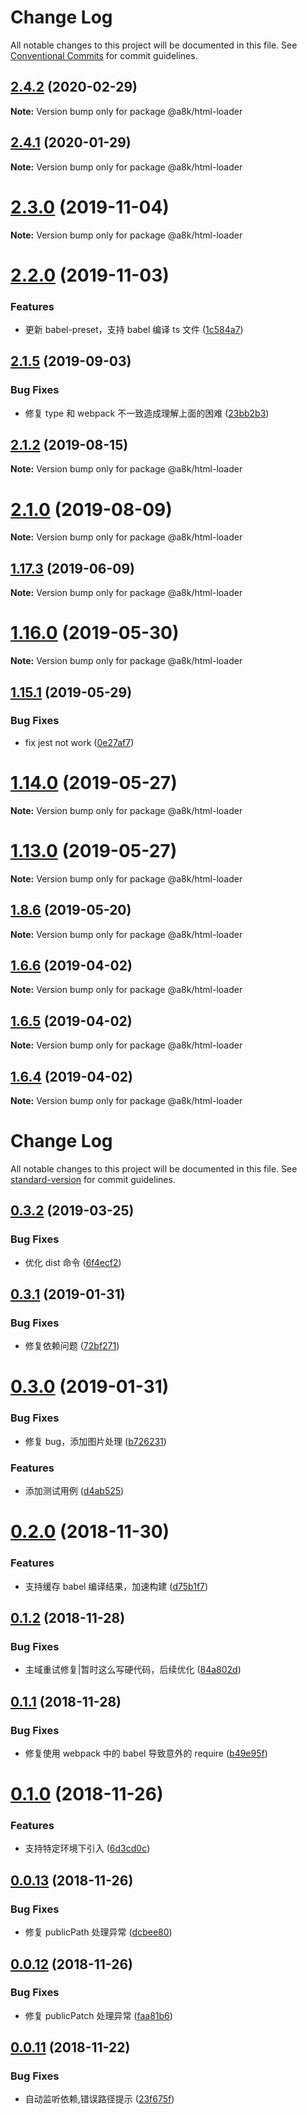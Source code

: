 # Change Log

All notable changes to this project will be documented in this file.
See [Conventional Commits](https://conventionalcommits.org) for commit guidelines.

## [2.4.2](https://github.com/hxfdarling/a8k/compare/v2.4.1...v2.4.2) (2020-02-29)

**Note:** Version bump only for package @a8k/html-loader

## [2.4.1](https://github.com/hxfdarling/a8k/compare/v2.4.0...v2.4.1) (2020-01-29)

**Note:** Version bump only for package @a8k/html-loader

# [2.3.0](https://github.com/hxfdarling/a8k/compare/v2.2.0...v2.3.0) (2019-11-04)

**Note:** Version bump only for package @a8k/html-loader

# [2.2.0](https://github.com/hxfdarling/a8k/compare/v2.1.9...v2.2.0) (2019-11-03)

### Features

- 更新 babel-preset，支持 babel 编译 ts 文件 ([1c584a7](https://github.com/hxfdarling/a8k/commit/1c584a75bdba0ab800a2ee12a516c71d13d6e497))

## [2.1.5](https://github.com/hxfdarling/a8k/compare/v2.1.4...v2.1.5) (2019-09-03)

### Bug Fixes

- 修复 type 和 webpack 不一致造成理解上面的困难 ([23bb2b3](https://github.com/hxfdarling/a8k/commit/23bb2b3))

## [2.1.2](https://github.com/hxfdarling/a8k/compare/v2.1.1...v2.1.2) (2019-08-15)

**Note:** Version bump only for package @a8k/html-loader

# [2.1.0](https://github.com/hxfdarling/a8k/compare/v2.0.0...v2.1.0) (2019-08-09)

**Note:** Version bump only for package @a8k/html-loader

## [1.17.3](https://github.com/hxfdarling/a8k/compare/v1.17.3-alpha.0...v1.17.3) (2019-06-09)

**Note:** Version bump only for package @a8k/html-loader

# [1.16.0](https://github.com/hxfdarling/a8k/compare/v1.15.3...v1.16.0) (2019-05-30)

**Note:** Version bump only for package @a8k/html-loader

## [1.15.1](https://github.com/hxfdarling/a8k/compare/v1.15.0...v1.15.1) (2019-05-29)

### Bug Fixes

- fix jest not work ([0e27af7](https://github.com/hxfdarling/a8k/commit/0e27af7))

# [1.14.0](https://github.com/hxfdarling/a8k/compare/v1.13.0...v1.14.0) (2019-05-27)

**Note:** Version bump only for package @a8k/html-loader

# [1.13.0](https://github.com/hxfdarling/a8k/compare/v1.12.4...v1.13.0) (2019-05-27)

**Note:** Version bump only for package @a8k/html-loader

## [1.8.6](https://github.com/hxfdarling/a8k/compare/v1.8.5...v1.8.6) (2019-05-20)

**Note:** Version bump only for package @a8k/html-loader

## [1.6.6](https://github.com/hxfdarling/a8k/compare/v1.6.5...v1.6.6) (2019-04-02)

**Note:** Version bump only for package @a8k/html-loader

## [1.6.5](https://github.com/hxfdarling/a8k/compare/v1.6.4...v1.6.5) (2019-04-02)

**Note:** Version bump only for package @a8k/html-loader

## [1.6.4](https://github.com/hxfdarling/html-inline-assets-loader/compare/v1.6.3...v1.6.4) (2019-04-02)

**Note:** Version bump only for package @a8k/html-loader

# Change Log

All notable changes to this project will be documented in this file. See [standard-version](https://github.com/conventional-changelog/standard-version) for commit guidelines.

<a name="0.3.2"></a>

## [0.3.2](https://github.com/hxfdarling/html-inline-assets-loader/compare/v0.3.1...v0.3.2) (2019-03-25)

### Bug Fixes

- 优化 dist 命令 ([6f4ecf2](https://github.com/hxfdarling/html-inline-assets-loader/commit/6f4ecf2))

<a name="0.3.1"></a>

## [0.3.1](https://github.com/hxfdarling/html-inline-assets-loader/compare/v0.3.0...v0.3.1) (2019-01-31)

### Bug Fixes

- 修复依赖问题 ([72bf271](https://github.com/hxfdarling/html-inline-assets-loader/commit/72bf271))

<a name="0.3.0"></a>

# [0.3.0](https://github.com/hxfdarling/html-inline-assets-loader/compare/v0.2.0...v0.3.0) (2019-01-31)

### Bug Fixes

- 修复 bug，添加图片处理 ([b726231](https://github.com/hxfdarling/html-inline-assets-loader/commit/b726231))

### Features

- 添加测试用例 ([d4ab525](https://github.com/hxfdarling/html-inline-assets-loader/commit/d4ab525))

<a name="0.2.0"></a>

# [0.2.0](https://github.com/hxfdarling/html-inline-assets-loader/compare/v0.1.2...v0.2.0) (2018-11-30)

### Features

- 支持缓存 babel 编译结果，加速构建 ([d75b1f7](https://github.com/hxfdarling/html-inline-assets-loader/commit/d75b1f7))

<a name="0.1.2"></a>

## [0.1.2](https://github.com/hxfdarling/html-inline-assets-loader/compare/v0.1.1...v0.1.2) (2018-11-28)

### Bug Fixes

- 主域重试修复|暂时这么写硬代码，后续优化 ([84a802d](https://github.com/hxfdarling/html-inline-assets-loader/commit/84a802d))

<a name="0.1.1"></a>

## [0.1.1](https://github.com/hxfdarling/html-inline-assets-loader/compare/v0.1.0...v0.1.1) (2018-11-28)

### Bug Fixes

- 修复使用 webpack 中的 babel 导致意外的 require ([b49e95f](https://github.com/hxfdarling/html-inline-assets-loader/commit/b49e95f))

<a name="0.1.0"></a>

# [0.1.0](https://github.com/hxfdarling/html-inline-assets-loader/compare/v0.0.13...v0.1.0) (2018-11-26)

### Features

- 支持特定环境下引入 ([6d3cd0c](https://github.com/hxfdarling/html-inline-assets-loader/commit/6d3cd0c))

<a name="0.0.13"></a>

## [0.0.13](https://github.com/hxfdarling/html-inline-assets-loader/compare/v0.0.12...v0.0.13) (2018-11-26)

### Bug Fixes

- 修复 publicPath 处理异常 ([dcbee80](https://github.com/hxfdarling/html-inline-assets-loader/commit/dcbee80))

<a name="0.0.12"></a>

## [0.0.12](https://github.com/hxfdarling/html-inline-assets-loader/compare/v0.0.11...v0.0.12) (2018-11-26)

### Bug Fixes

- 修复 publicPatch 处理异常 ([faa81b6](https://github.com/hxfdarling/html-inline-assets-loader/commit/faa81b6))

<a name="0.0.11"></a>

## [0.0.11](https://github.com/hxfdarling/html-inline-assets-loader/compare/v0.0.10...v0.0.11) (2018-11-22)

### Bug Fixes

- 自动监听依赖,错误路径提示 ([23f675f](https://github.com/hxfdarling/html-inline-assets-loader/commit/23f675f))
